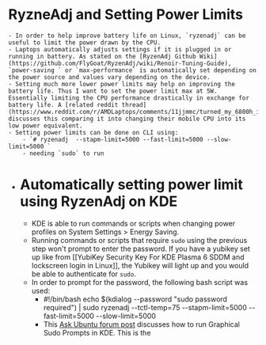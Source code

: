 # RyzneAdj and Setting Power Limits
	- In order to help improve battery life on Linux, `ryzenadj` can be useful to limit the power drawn by the CPU.
	- Laptops automatically adjusts settings if it is plugged in or running in battery. As stated on the [RyzenAdj Github Wiki](https://github.com/FlyGoat/RyzenAdj/wiki/Renoir-Tuning-Guide), `power-saving ` or `max-performance` is automatically set depending on the power source and values vary depending on the device.
	- Setting much more lower power limits may help on improving the battery life. Thus I want to set the power limit max at 5W. Essentially limiting the CPU performance drastically in exchange for battery life. A [related reddit thread](https://www.reddit.com/r/AMDLaptops/comments/11jjmmc/turned_my_6800h_into_a_6800u_using_ryzenadj/) discusses this comparing it into changing their mobile CPU into its low power equivalent.
	- Setting power limits can be done on CLI using:
		- `# ryzenadj  --stapm-limit=5000 --fast-limit=5000 --slow-limit=5000 `
		- needing `sudo` to run
- # Automatically setting power limit using RyzenAdj on KDE
	- KDE is able to run commands or scripts when changing power profiles on System Settings > Energy Saving.
	- Running commands or scripts that require `sudo` using the previous step won't prompt to enter the password. If you have a yubikey set up like from [[YubiKey Security Key For KDE Plasma 6 SDDM and lockscreen login in Linux]], the Yubikey will light up and you would be able to authenticate for `sudo`.
	- In order to prompt for the password, the following bash script was used:
		- #!/bin/bash
		  echo $(kdialog --password "sudo password required") | sudo ryzenadj --tctl-temp=75  --stapm-limit=5000 --fast-limit=5000 --slow-limit=5000
		- This [Ask Ubuntu forum post](https://askubuntu.com/questions/1067064/how-do-i-run-a-graphical-sudo-in-bash-on-kubuntu-18-04-now-that-kdesudo-is-gone) discusses how to run Graphical Sudo Prompts in KDE. This is the